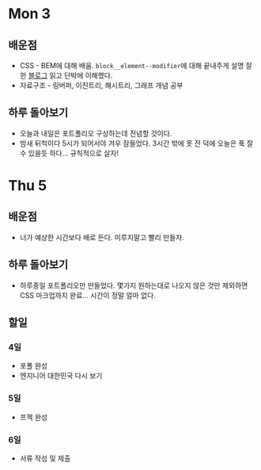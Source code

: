 # Mon 3

## 배운점

- CSS - BEM에 대해 배움. `block__element--modifier`에 대해 끝내주게 설명 잘한 [블로그](https://nykim.work/15) 읽고 단박에 이해했다.
- 자료구조 - 링버퍼, 이진트리, 해시트리, 그래프 개념 공부

## 하루 돌아보기

- 오늘과 내일은 포트폴리오 구상하는데 전념할 것이다.
- 밤새 뒤척이다 5시가 되어서야 겨우 잠들었다. 3시간 밖에 못 잔 덕에 오늘은 푹 잘 수 있을듯 하다... 규칙적으로 살자!

# Thu 5

## 배운점

- 너가 예상한 시간보다 배로 든다. 미루지말고 빨리 만들자.

## 하루 돌아보기

- 하루종일 포트폴리오만 만들었다. 몇가지 원하는대로 나오지 않은 것만 제외하면 CSS 마크업까지 완료... 시간이 정말 얼마 없다.

## 할일

### 4일

- 포폴 완성
- 엔지니어 대한민국 다시 보기

### 5일

- 프젝 완성

### 6일

- 서류 작성 및 제출
